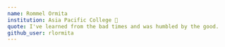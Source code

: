 ```yaml
---
name: Rommel Ormita 
institution: Asia Pacific College 🚩 
quote: I've learned from the bad times and was humbled by the good. 
github_user: rlormita
---
```

